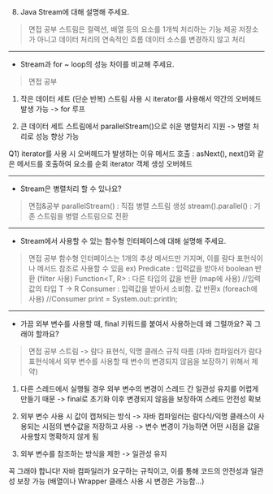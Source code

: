 8. Java Stream에 대해 설명해 주세요.
> 면접
> 공부
스트림은 컬렉션, 배열 등의 요소를 1개씩 처리하는 기능 제공
저장소가 아니고 데이터 처리의 연속적인 흐름
데이터 소스를 변경하지 않고 처리

-------------------

- Stream과 for ~ loop의 성능 차이를 비교해 주세요.
> 면접
> 공부
1) 작은 데이터 세트 (단순 반복)
   스트림 사용 시 iterator를 사용해서 약간의 오버헤드 발생 가능
   -> for 루프

2) 큰 데이터 세트
   스트림에서 parallelStream()으로 쉬운 병렬처리 지원
   -> 병렬 처리로 성능 향상 가능

Q1) iterator를 사용 시 오버헤드가 발생하는 이유
메서드 호출 : asNext(), next()와 같은 메서드를 호출하여 요소를 순회
iterator 객체 생성 오버헤드

-------------------

- Stream은 병렬처리 할 수 있나요?
> 면접&공부
parallelStream() : 직접 병렬 스트림 생성
stream().parallel() : 기존 스트림을 병렬 스트림으로 전환

-------------------

- Stream에서 사용할 수 있는 함수형 인터페이스에 대해 설명해 주세요.
> 면접
> 공부
함수형 인터페이스는 1개의 추상 메서드만 가지며, 이를 람다 표현식이나 메서드 참조로 사용할 수 있음
ex) Predicate<T> : 입력값을 받아서 boolean 반환 (filter 사용)
Function<T, R> : 다른 타입의 값을 반환 (map에 사용) //입력값의 타입 T -> R
Consumer<T> : 입력값을 받아서 소비함. 값 반환x (foreach에 사용) //Consumer<String> print = System.out::println;

-------------------

- 가끔 외부 변수를 사용할 때, final 키워드를 붙여서 사용하는데 왜 그럴까요? 꼭 그래야 할까요?
> 면접
> 공부
스트림 -> 람다 표현식, 익명 클래스 규칙 따름
(자바 컴파일러가 람다 표현식에서 외부 변수를 사용할 때 변수의 변경되지 않음을 보장하기 위해서 제약)

1) 다른 스레드에서 실행될 경우 외부 변수의 변경이 스레드 간 일관성 유지를 어렵게 만들기 때문 -> final로 초기화 이후 변경되지 않음을 보장하여 스레드 안전성 확보

2) 외부 변수 사용 시 값이 캡쳐되는 방식 -> 자바 컴파일러는 람다식/익명 클래스이 사용되는 시점의 변수값을 저장하고 사용 -> 변수 변경이 가능하면 어떤 시점을 값을 사용할지 명확하지 않게 됨

3) 외부 변수를 참조하는 방식을 제한 -> 일관성 유지

꼭 그래야 합니다! 자바 컴파일러가 요구하는 규칙이고, 이를 통해 코드의 안전성과 일관성 보장 가능
(배열이나 Wrapper 클래스 사용 시 변경은 가능함...)
